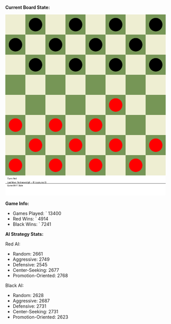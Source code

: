 
**Current Board State:**  
<!-- START_GIF -->
![Checkers Game](./checkers_game.gif)
<!-- END_GIF -->

**Game Info:**  
- Games Played: `<!-- GAMES_PLAYED --> 13400
- Red Wins: `<!-- RED_WINS --> 4914
- Black Wins: `<!-- BLACK_WINS --> 7241

<!-- AI_STATS -->
**AI Strategy Stats:**

Red AI:
- Random: 2661
- Aggressive: 2749
- Defensive: 2545
- Center-Seeking: 2677
- Promotion-Oriented: 2768

Black AI:
- Random: 2628
- Aggressive: 2687
- Defensive: 2731
- Center-Seeking: 2731
- Promotion-Oriented: 2623
